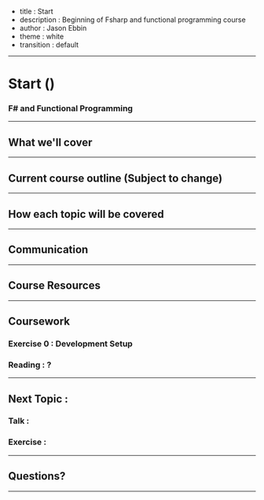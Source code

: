 - title : Start
- description : Beginning of Fsharp and functional programming course
- author : Jason Ebbin
- theme : white
- transition : default

***
# Start ()
### F# and Functional Programming

***
## What we'll cover

***
## Current course outline (Subject to change)

***
## How each topic will be covered

***
## Communication

***
## Course Resources

***
## Coursework
### Exercise 0 : Development Setup
### Reading : ?

***
## Next Topic :
### Talk :
### Exercise :
***
## Questions?

***
